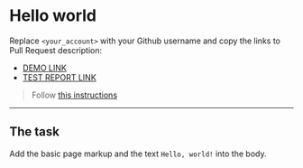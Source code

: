 # Hello world
Replace `<your_account>` with your Github username and copy the links to Pull Request description:
- [DEMO LINK](https://AmbeMO.github.io/layout_hello-world/)
- [TEST REPORT LINK](https://AmbeMO.github.io/layout_hello-world/report/html_report/)

> Follow [this instructions](https://mate-academy.github.io/layout_task-guideline/#how-to-solve-the-layout-tasks-on-github)
___

## The task
Add the basic page markup and the text `Hello, world!` into the body.
